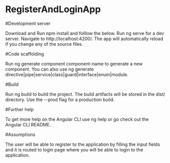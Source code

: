 # RegisterAndLoginApp

#Development server

Download and Run npm install and folllow the below.
Run ng serve for a dev server. Navigate to http://localhost:4200/. The app will automatically reload if you change any of the source files.

#Code scaffolding

Run ng generate component component-name to generate a new component. You can also use ng generate directive|pipe|service|class|guard|interface|enum|module.

#Build

Run ng build to build the project. The build artifacts will be stored in the dist/ directory. Use the --prod flag for a production build.

#Further help

To get more help on the Angular CLI use ng help or go check out the Angular CLI README.

#Assumptions

The user will be able to register to the application by filling the input fields and it is routed to login page where you will be able to login to the application.



